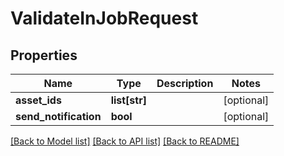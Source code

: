 # ValidateInJobRequest

## Properties
Name | Type | Description | Notes
------------ | ------------- | ------------- | -------------
**asset_ids** | **list[str]** |  | [optional] 
**send_notification** | **bool** |  | [optional] 

[[Back to Model list]](../README.md#documentation-for-models) [[Back to API list]](../README.md#documentation-for-api-endpoints) [[Back to README]](../README.md)



